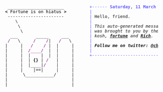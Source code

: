 <pre style="font-family:Menlo,'DejaVu Sans Mono',consolas,'Courier New',monospace"> ______________________          <span style="color: #5f5fff; text-decoration-color: #5f5fff">+------ </span><span style="color: #5f5fff; text-decoration-color: #5f5fff; font-weight: bold">Saturday, 11 March 2023</span><span style="color: #5f5fff; text-decoration-color: #5f5fff"> -------+</span> <a href="https://www.informatik.uni-leipzig.de/~akiki/">Christopher Akiki</a>                
<span style="font-weight: bold">&lt;</span><span style="color: #000000; text-decoration-color: #000000"> Fortune is on hiatus </span><span style="font-weight: bold">&gt;</span>         <span style="color: #5f5fff; text-decoration-color: #5f5fff">|</span>                                      <span style="color: #5f5fff; text-decoration-color: #5f5fff">|</span> ┣━━ Interests                    
 ----------------------          <span style="color: #5f5fff; text-decoration-color: #5f5fff">|</span> Hello, friend.                       <span style="color: #5f5fff; text-decoration-color: #5f5fff">|</span> ┃   ┣━━ My cat                   
    \                            <span style="color: #5f5fff; text-decoration-color: #5f5fff">|</span>                                      <span style="color: #5f5fff; text-decoration-color: #5f5fff">|</span> ┃   ┣━━ Representation Learning  
     \                           <span style="color: #5f5fff; text-decoration-color: #5f5fff">|</span> <span style="font-style: italic">This auto-generated message panel </span>   <span style="color: #5f5fff; text-decoration-color: #5f5fff">|</span> ┃   ┣━━ Language Generation      
      \                          <span style="color: #5f5fff; text-decoration-color: #5f5fff">|</span> <span style="font-style: italic">was brought to you by the </span><span style="font-weight: bold; font-style: italic"><a href="https://en.wikipedia.org/wiki/Cowsay">cowsay</a></span><span style="font-style: italic"> </span>    <span style="color: #5f5fff; text-decoration-color: #5f5fff">|</span> ┃   ┣━━ Text Mining              
  ___       _____     ___        <span style="color: #5f5fff; text-decoration-color: #5f5fff">|</span> <span style="font-style: italic">kosh, </span><span style="font-weight: bold; font-style: italic"><a href="https://en.wikipedia.org/wiki/Fortune_(Unix)">fortune</a></span><span style="font-style: italic"> and </span><span style="font-weight: bold; font-style: italic"><a href="https://github.com/willmcgugan/rich">Rich</a></span><span style="font-style: italic">. </span>             <span style="color: #5f5fff; text-decoration-color: #5f5fff">|</span> ┃   ┣━━ Dataset Creation         
 <span style="color: #800080; text-decoration-color: #800080">/</span>   \     <span style="color: #800080; text-decoration-color: #800080">/</span>    <span style="color: #800080; text-decoration-color: #800080">/</span>|   <span style="color: #800080; text-decoration-color: #800080">/</span>   \       <span style="color: #5f5fff; text-decoration-color: #5f5fff">|</span>                                      <span style="color: #5f5fff; text-decoration-color: #5f5fff">|</span> ┃   ┗━━ TODO                     
|     |   <span style="color: #800080; text-decoration-color: #800080">/</span>    <span style="color: #800080; text-decoration-color: #800080">/</span> |  |     |      <span style="color: #5f5fff; text-decoration-color: #5f5fff">|</span> <span style="font-weight: bold; font-style: italic">Follow me on twitter: </span><span style="font-weight: bold; font-style: italic"><a href="https://twitter.com/christopher">@christopher</a></span>   <span style="color: #5f5fff; text-decoration-color: #5f5fff">|</span> ┣━━ Past Lives                   
|     |  <span style="color: #800080; text-decoration-color: #800080">/____/</span>  |  |     |      <span style="color: #5f5fff; text-decoration-color: #5f5fff">|</span>                                      <span style="color: #5f5fff; text-decoration-color: #5f5fff">|</span> ┃   ┣━━ Sociocultural antropology
|     |  |    |  |  |     |      <span style="color: #5f5fff; text-decoration-color: #5f5fff">+--------------------------------------+</span> ┃   ┗━━ Network Engineering      
|     |  | <span style="font-weight: bold">{}</span> | <span style="color: #800080; text-decoration-color: #800080">/</span>   |     |                                               ┣━━ Current Location             
|     |  |____|<span style="color: #800080; text-decoration-color: #800080">/</span>    |     |                                               ┃   ┗━━ Leipzig, Germany         
|     |    |==|     |     |                                               ┗━━ Previous Locations           
|      \___________/      |                                                   ┣━━ Durham, England          
|                         |                                                   ┗━━ Zouk Mikael, Lebanon     
|                         |                                                                                
                                                                                                           
</pre>
